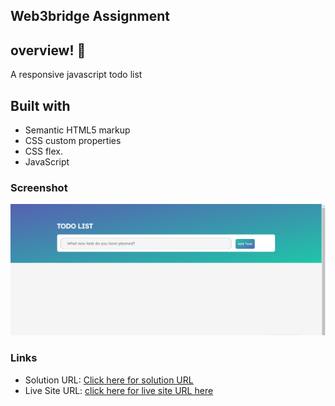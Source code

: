 
## Web3bridge Assignment

## overview! 👋
A responsive javascript todo list
## Built with

- Semantic HTML5 markup
- CSS custom properties
- CSS flex.
- JavaScript



### Screenshot

![Design previev for this project](./laptop%20mode.PNG)


### Links

- Solution URL: [Click here for solution URL](https://github.com/Nonnyjoe/javascript-todo-list)
- Live Site URL: [click here for live site URL here](https://nonnyjoe.github.io/javascript-todo-list/)





